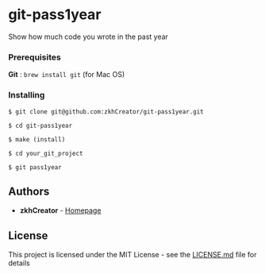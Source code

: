 # git-pass1year

Show how much code you wrote in the past year

### Prerequisites

**Git** : `brew install git` (for Mac OS)

### Installing

```
$ git clone git@github.com:zkhCreator/git-pass1year.git

$ cd git-pass1year

$ make (install)

$ cd your_git_project

$ git pass1year
```

## Authors

* **zkhCreator** - [Homepage](https://github.com/zkhCreator)

## License

This project is licensed under the MIT License - see the [LICENSE.md](LICENSE.md) file for details